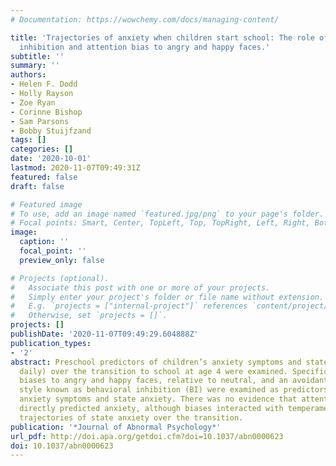 ```yaml
---
# Documentation: https://wowchemy.com/docs/managing-content/

title: 'Trajectories of anxiety when children start school: The role of behavioral
  inhibition and attention bias to angry and happy faces.'
subtitle: ''
summary: ''
authors:
- Helen F. Dodd
- Holly Rayson
- Zoe Ryan
- Corinne Bishop
- Sam Parsons
- Bobby Stuijfzand
tags: []
categories: []
date: '2020-10-01'
lastmod: 2020-11-07T09:49:31Z
featured: false
draft: false

# Featured image
# To use, add an image named `featured.jpg/png` to your page's folder.
# Focal points: Smart, Center, TopLeft, Top, TopRight, Left, Right, BottomLeft, Bottom, BottomRight.
image:
  caption: ''
  focal_point: ''
  preview_only: false

# Projects (optional).
#   Associate this post with one or more of your projects.
#   Simply enter your project's folder or file name without extension.
#   E.g. `projects = ["internal-project"]` references `content/project/deep-learning/index.md`.
#   Otherwise, set `projects = []`.
projects: []
publishDate: '2020-11-07T09:49:29.604888Z'
publication_types:
- '2'
abstract: Preschool predictors of children’s anxiety symptoms and state anxiety (reported
  daily) over the transition to school at age 4 were examined. Specifically, attention
  biases to angry and happy faces, relative to neutral, and an avoidant temperament
  style known as behavioral inhibition (BI) were examined as predictors. BI predicted
  anxiety symptoms and state anxiety. There was no evidence that attention biases
  directly predicted anxiety, although biases interacted with temperament to predict
  trajectories of state anxiety over the transition.
publication: '*Journal of Abnormal Psychology*'
url_pdf: http://doi.apa.org/getdoi.cfm?doi=10.1037/abn0000623
doi: 10.1037/abn0000623
---
```

